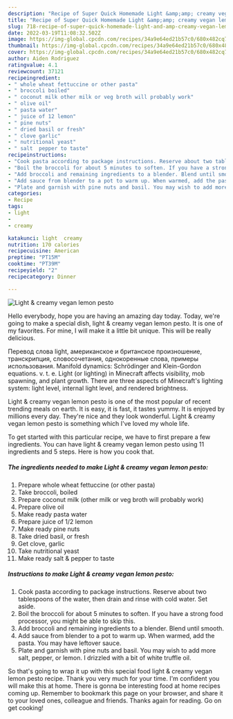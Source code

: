 ```yaml
---
description: "Recipe of Super Quick Homemade Light &amp;amp; creamy vegan lemon pesto"
title: "Recipe of Super Quick Homemade Light &amp;amp; creamy vegan lemon pesto"
slug: 718-recipe-of-super-quick-homemade-light-and-amp-creamy-vegan-lemon-pesto
date: 2022-03-19T11:08:32.502Z
image: https://img-global.cpcdn.com/recipes/34a9e64ed21b57c0/680x482cq70/light-creamy-vegan-lemon-pesto-recipe-main-photo.jpg
thumbnail: https://img-global.cpcdn.com/recipes/34a9e64ed21b57c0/680x482cq70/light-creamy-vegan-lemon-pesto-recipe-main-photo.jpg
cover: https://img-global.cpcdn.com/recipes/34a9e64ed21b57c0/680x482cq70/light-creamy-vegan-lemon-pesto-recipe-main-photo.jpg
author: Aiden Rodriguez
ratingvalue: 4.1
reviewcount: 37121
recipeingredient:
- " whole wheat fettuccine or other pasta"
- " broccoli boiled"
- " coconut milk other milk or veg broth will probably work"
- " olive oil"
- " pasta water"
- " juice of 12 lemon"
- " pine nuts"
- " dried basil or fresh"
- " clove garlic"
- " nutritional yeast"
- " salt  pepper to taste"
recipeinstructions:
- "Cook pasta according to package instructions. Reserve about two tablespoons of the water, then drain and rinse with cold water. Set aside."
- "Boil the broccoli for about 5 minutes to soften. If you have a strong food processor, you might be able to skip this."
- "Add broccoli and remaining ingredients to a blender. Blend until smooth."
- "Add sauce from blender to a pot to warm up. When warmed, add the pasta. You may have leftover sauce."
- "Plate and garnish with pine nuts and basil. You may wish to add more salt, pepper, or lemon. I drizzled with a bit of white truffle oil."
categories:
- Recipe
tags:
- light
- 
- creamy

katakunci: light  creamy 
nutrition: 170 calories
recipecuisine: American
preptime: "PT15M"
cooktime: "PT39M"
recipeyield: "2"
recipecategory: Dinner

---
```



![Light &amp; creamy vegan lemon pesto](https://img-global.cpcdn.com/recipes/34a9e64ed21b57c0/680x482cq70/light-creamy-vegan-lemon-pesto-recipe-main-photo.jpg)

Hello everybody, hope you are having an amazing day today. Today, we're going to make a special dish, light &amp; creamy vegan lemon pesto. It is one of my favorites. For mine, I will make it a little bit unique. This will be really delicious.

Перевод слова light, американское и британское произношение, транскрипция, словосочетания, однокоренные слова, примеры использования. Manifold dynamics: Schrödinger and Klein-Gordon equations. v. t. e. Light (or lighting) in Minecraft affects visibility, mob spawning, and plant growth. There are three aspects of Minecraft&#39;s lighting system: light level, internal light level, and rendered brightness.

Light &amp; creamy vegan lemon pesto is one of the most popular of recent trending meals on earth. It is easy, it is fast, it tastes yummy. It is enjoyed by millions every day. They're nice and they look wonderful. Light &amp; creamy vegan lemon pesto is something which I've loved my whole life.


To get started with this particular recipe, we have to first prepare a few ingredients. You can have light &amp; creamy vegan lemon pesto using 11 ingredients and 5 steps. Here is how you cook that.

<!--inarticleads1-->

##### The ingredients needed to make Light &amp; creamy vegan lemon pesto:

1. Prepare  whole wheat fettuccine (or other pasta)
1. Take  broccoli, boiled
1. Prepare  coconut milk (other milk or veg broth will probably work)
1. Prepare  olive oil
1. Make ready  pasta water
1. Prepare  juice of 1/2 lemon
1. Make ready  pine nuts
1. Take  dried basil, or fresh
1. Get  clove, garlic
1. Take  nutritional yeast
1. Make ready  salt &amp; pepper to taste




<!--inarticleads2-->

##### Instructions to make Light &amp; creamy vegan lemon pesto:

1. Cook pasta according to package instructions. Reserve about two tablespoons of the water, then drain and rinse with cold water. Set aside.
1. Boil the broccoli for about 5 minutes to soften. If you have a strong food processor, you might be able to skip this.
1. Add broccoli and remaining ingredients to a blender. Blend until smooth.
1. Add sauce from blender to a pot to warm up. When warmed, add the pasta. You may have leftover sauce.
1. Plate and garnish with pine nuts and basil. You may wish to add more salt, pepper, or lemon. I drizzled with a bit of white truffle oil.




So that's going to wrap it up with this special food light &amp; creamy vegan lemon pesto recipe. Thank you very much for your time. I'm confident you will make this at home. There is gonna be interesting food at home recipes coming up. Remember to bookmark this page on your browser, and share it to your loved ones, colleague and friends. Thanks again for reading. Go on get cooking!
